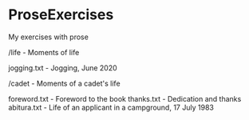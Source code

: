 # ProseExercises
My exercises with prose

/life - Moments of life

  jogging.txt - Jogging, June 2020

/cadet - Moments of a cadet's life

  foreword.txt - Foreword to the book
  thanks.txt - Dedication and thanks
  abitura.txt - Life of an applicant in a campground, 17 July 1983
